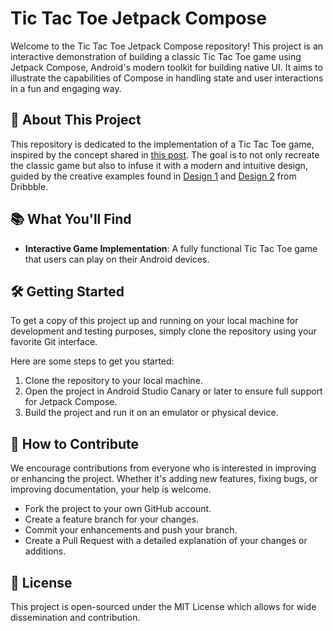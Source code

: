 # Tic Tac Toe Jetpack Compose

Welcome to the Tic Tac Toe Jetpack Compose repository! This project is an interactive demonstration of building a classic Tic Tac Toe game using Jetpack Compose, Android's modern toolkit for building native UI. It aims to illustrate the capabilities of Compose in handling state and user interactions in a fun and engaging way.

## 🚀 About This Project

This repository is dedicated to the implementation of a Tic Tac Toe game, inspired by the concept shared in [this post](https://x.com/Rainmaker1973/status/1779548640530321464). The goal is to not only recreate the classic game but also to infuse it with a modern and intuitive design, guided by the creative examples found in [Design 1](https://dribbble.com/shots/21200948--Tic-Tac-Toe-Simple-but-intuitive-game) and [Design 2](https://dribbble.com/shots/23082700-Tic-Tac-Toe-App) from Dribbble.

## 📚 What You'll Find

- **Interactive Game Implementation**: A fully functional Tic Tac Toe game that users can play on their Android devices.


## 🛠️ Getting Started

To get a copy of this project up and running on your local machine for development and testing purposes, simply clone the repository using your favorite Git interface.

Here are some steps to get you started:

1. Clone the repository to your local machine.
2. Open the project in Android Studio Canary or later to ensure full support for Jetpack Compose.
3. Build the project and run it on an emulator or physical device.

## 🤝 How to Contribute

We encourage contributions from everyone who is interested in improving or enhancing the project. Whether it's adding new features, fixing bugs, or improving documentation, your help is welcome.

- Fork the project to your own GitHub account.
- Create a feature branch for your changes.
- Commit your enhancements and push your branch.
- Create a Pull Request with a detailed explanation of your changes or additions.

## 📄 License

This project is open-sourced under the MIT License which allows for wide dissemination and contribution.
